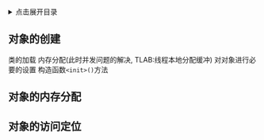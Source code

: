 <details>
<summary>点击展开目录</summary>
<!-- TOC -->

- [对象的创建](#对象的创建)
- [对象的内存分配](#对象的内存分配)
- [对象的访问定位](#对象的访问定位)

<!-- /TOC -->
</details>

## 对象的创建


类的加载
内存分配(此时并发问题的解决, TLAB:线程本地分配缓冲)
对对象进行必要的设置
构造函数`<init>()`方法


## 对象的内存分配

## 对象的访问定位



